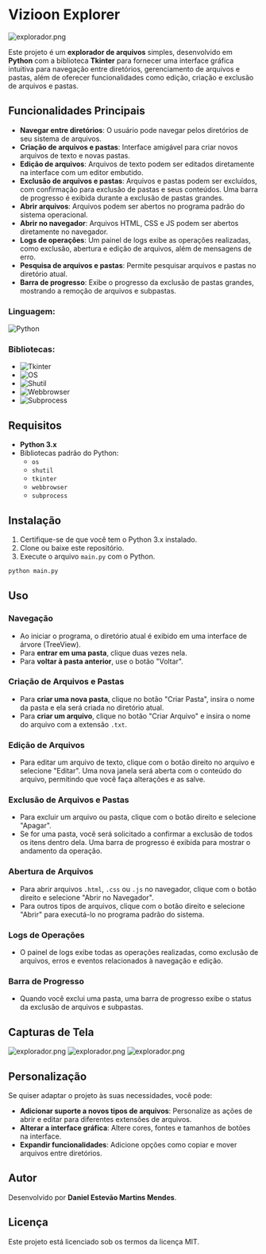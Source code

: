 # Vizioon Explorer 

<img src="./screenshots/explorador.png"  alt="explorador.png">

Este projeto é um **explorador de arquivos** simples, desenvolvido em **Python** com a biblioteca **Tkinter** para fornecer uma interface gráfica intuitiva para navegação entre diretórios, gerenciamento de arquivos e pastas, além de oferecer funcionalidades como edição, criação e exclusão de arquivos e pastas.

## Funcionalidades Principais

- **Navegar entre diretórios**: O usuário pode navegar pelos diretórios de seu sistema de arquivos.
- **Criação de arquivos e pastas**: Interface amigável para criar novos arquivos de texto e novas pastas.
- **Edição de arquivos**: Arquivos de texto podem ser editados diretamente na interface com um editor embutido.
- **Exclusão de arquivos e pastas**: Arquivos e pastas podem ser excluídos, com confirmação para exclusão de pastas e seus conteúdos. Uma barra de progresso é exibida durante a exclusão de pastas grandes.
- **Abrir arquivos**: Arquivos podem ser abertos no programa padrão do sistema operacional.
- **Abrir no navegador**: Arquivos HTML, CSS e JS podem ser abertos diretamente no navegador.
- **Logs de operações**: Um painel de logs exibe as operações realizadas, como exclusão, abertura e edição de arquivos, além de mensagens de erro.
- **Pesquisa de arquivos e pastas**: Permite pesquisar arquivos e pastas no diretório atual.
- **Barra de progresso**: Exibe o progresso da exclusão de pastas grandes, mostrando a remoção de arquivos e subpastas.

### Linguagem:
![Python](https://img.shields.io/badge/Python-3.x-blue?logo=python&logoColor=white&style=for-the-badge)

### Bibliotecas:
- ![Tkinter](https://img.shields.io/badge/Tkinter-Interface-green?style=for-the-badge)
- ![OS](https://img.shields.io/badge/OS-Built--in%20Module-blue?style=for-the-badge)
- ![Shutil](https://img.shields.io/badge/Shutil-File%20Operations-blue?style=for-the-badge)
- ![Webbrowser](https://img.shields.io/badge/Webbrowser-HTML%20Opening-blue?style=for-the-badge)
- ![Subprocess](https://img.shields.io/badge/Subprocess-Command%20Execution-blue?style=for-the-badge)


## Requisitos

- **Python 3.x**
- Bibliotecas padrão do Python:
  - `os`
  - `shutil`
  - `tkinter`
  - `webbrowser`
  - `subprocess`

## Instalação

1. Certifique-se de que você tem o Python 3.x instalado.
2. Clone ou baixe este repositório.
3. Execute o arquivo `main.py` com o Python.

```py
python main.py
```

## Uso

### Navegação
- Ao iniciar o programa, o diretório atual é exibido em uma interface de árvore (TreeView).
- Para **entrar em uma pasta**, clique duas vezes nela.
- Para **voltar à pasta anterior**, use o botão "Voltar".

### Criação de Arquivos e Pastas
- Para **criar uma nova pasta**, clique no botão "Criar Pasta", insira o nome da pasta e ela será criada no diretório atual.
- Para **criar um arquivo**, clique no botão "Criar Arquivo" e insira o nome do arquivo com a extensão `.txt`.

### Edição de Arquivos
- Para editar um arquivo de texto, clique com o botão direito no arquivo e selecione "Editar". Uma nova janela será aberta com o conteúdo do arquivo, permitindo que você faça alterações e as salve.

### Exclusão de Arquivos e Pastas
- Para excluir um arquivo ou pasta, clique com o botão direito e selecione "Apagar".
- Se for uma pasta, você será solicitado a confirmar a exclusão de todos os itens dentro dela. Uma barra de progresso é exibida para mostrar o andamento da operação.

### Abertura de Arquivos
- Para abrir arquivos `.html`, `.css` ou `.js` no navegador, clique com o botão direito e selecione "Abrir no Navegador".
- Para outros tipos de arquivos, clique com o botão direito e selecione "Abrir" para executá-lo no programa padrão do sistema.

### Logs de Operações
- O painel de logs exibe todas as operações realizadas, como exclusão de arquivos, erros e eventos relacionados à navegação e edição.

### Barra de Progresso
- Quando você exclui uma pasta, uma barra de progresso exibe o status da exclusão de arquivos e subpastas.

## Capturas de Tela
<img src="./screenshots/01.png"  alt="explorador.png">
<img src="./screenshots/02.png"  alt="explorador.png">
<img src="./screenshots/03.png"  alt="explorador.png">


## Personalização

Se quiser adaptar o projeto às suas necessidades, você pode:
- **Adicionar suporte a novos tipos de arquivos**: Personalize as ações de abrir e editar para diferentes extensões de arquivos.
- **Alterar a interface gráfica**: Altere cores, fontes e tamanhos de botões na interface.
- **Expandir funcionalidades**: Adicione opções como copiar e mover arquivos entre diretórios.

## Autor

Desenvolvido por **Daniel Estevão Martins Mendes**.

## Licença

Este projeto está licenciado sob os termos da licença MIT.
